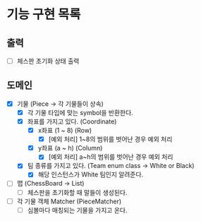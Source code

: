 # 기능 구현 목록

## 출력
- [ ] 체스판 초기화 상태 출력


## 도메인
- [x] 기물 (Piece -> 각 기물들이 상속)
  - [x] 각 기물 타입에 맞는 symbol을 반환한다.
  - [x] 좌표를 가지고 있다. (Coordinate)
    - [x] x좌표 (1 ~ 8) (Row)
      - [x] [예외 처리] 1~8의 범위를 벗어난 경우 예외 처리
    - [x] y좌표 (a ~ h) (Column)
      - [x] [예외 처리] a~h의 범위를 벗어난 경우 예외 처리
  - [x] 팀 종류를 가지고 있다. (Team enum class -> White or Black)
    - [x] 해당 인스턴스가 White 팀인지 알려준다.
- [ ] 맵 (ChessBoard -> List<Piece>)
  - [ ] 체스판을 초기화할 때 말들이 생성된다.
- [ ] 각 기물 객체 Matcher (PieceMatcher)
  - [ ] 심볼마다 매칭되는 기물을 가지고 온다.
